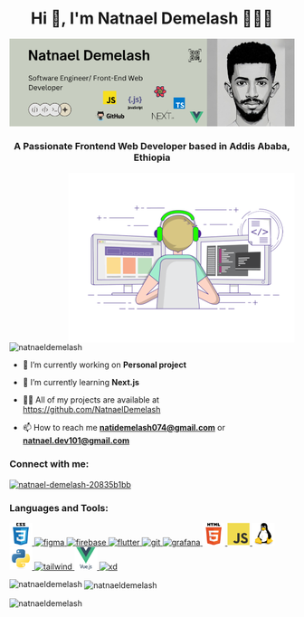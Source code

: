 
<h1 align="center">Hi 👋, I'm Natnael Demelash 🧑🏽‍💻</h1>

<img src="./Natnael Demelash.png" alt="banner"/>


<h3 align="center">A Passionate Frontend Web Developer based in Addis Ababa, Ethiopia</h3>

<img align="right" src="https://raw.githubusercontent.com/devSouvik/devSouvik/master/gif3.gif" width="400">

<p align="left"> <img src="https://komarev.com/ghpvc/?username=natnaeldemelash&label=Profile%20views&color=0e75b6&style=flat" alt="natnaeldemelash" /> </p>

- 🔭 I’m currently working on **Personal project**

- 🌱 I’m currently learning **Next.js**

- 👨‍💻 All of my projects are available at https://github.com/NatnaelDemelash

- 📫 How to reach me **natidemelash074@gmail.com** or **natnael.dev101@gmail.com**

<h3 align="left">Connect with me:</h3>
<p align="left">
<a href="https://linkedin.com/in/natnael-demelash-20835b1bb" target="blank"><img align="center" src="https://raw.githubusercontent.com/rahuldkjain/github-profile-readme-generator/master/src/images/icons/Social/linked-in-alt.svg" alt="natnael-demelash-20835b1bb" height="30" width="40" /></a>
</p>

<h3 align="left">Languages and Tools:</h3>
<p align="left"> <a href="https://www.w3schools.com/css/" target="_blank" rel="noreferrer"> <img src="https://raw.githubusercontent.com/devicons/devicon/master/icons/css3/css3-original-wordmark.svg" alt="css3" width="40" height="40"/> </a> <a href="https://www.figma.com/" target="_blank" rel="noreferrer"> <img src="https://www.vectorlogo.zone/logos/figma/figma-icon.svg" alt="figma" width="40" height="40"/> </a> <a href="https://firebase.google.com/" target="_blank" rel="noreferrer"> <img src="https://www.vectorlogo.zone/logos/firebase/firebase-icon.svg" alt="firebase" width="40" height="40"/> </a> <a href="https://flutter.dev" target="_blank" rel="noreferrer"> <img src="https://www.vectorlogo.zone/logos/flutterio/flutterio-icon.svg" alt="flutter" width="40" height="40"/> </a> <a href="https://git-scm.com/" target="_blank" rel="noreferrer"> <img src="https://www.vectorlogo.zone/logos/git-scm/git-scm-icon.svg" alt="git" width="40" height="40"/> </a> <a href="https://grafana.com" target="_blank" rel="noreferrer"> <img src="https://www.vectorlogo.zone/logos/grafana/grafana-icon.svg" alt="grafana" width="40" height="40"/> </a> <a href="https://www.w3.org/html/" target="_blank" rel="noreferrer"> <img src="https://raw.githubusercontent.com/devicons/devicon/master/icons/html5/html5-original-wordmark.svg" alt="html5" width="40" height="40"/> </a> <a href="https://developer.mozilla.org/en-US/docs/Web/JavaScript" target="_blank" rel="noreferrer"> <img src="https://raw.githubusercontent.com/devicons/devicon/master/icons/javascript/javascript-original.svg" alt="javascript" width="40" height="40"/> </a> <a href="https://www.linux.org/" target="_blank" rel="noreferrer"> <img src="https://raw.githubusercontent.com/devicons/devicon/master/icons/linux/linux-original.svg" alt="linux" width="40" height="40"/> </a> <a href="https://www.python.org" target="_blank" rel="noreferrer"> <img src="https://raw.githubusercontent.com/devicons/devicon/master/icons/python/python-original.svg" alt="python" width="40" height="40"/> </a> <a href="https://tailwindcss.com/" target="_blank" rel="noreferrer"> <img src="https://www.vectorlogo.zone/logos/tailwindcss/tailwindcss-icon.svg" alt="tailwind" width="40" height="40"/> </a> <a href="https://vuejs.org/" target="_blank" rel="noreferrer"> <img src="https://raw.githubusercontent.com/devicons/devicon/master/icons/vuejs/vuejs-original-wordmark.svg" alt="vuejs" width="40" height="40"/> </a> <a href="https://www.adobe.com/products/xd.html" target="_blank" rel="noreferrer"> <img src="https://cdn.worldvectorlogo.com/logos/adobe-xd.svg" alt="xd" width="40" height="40"/> </a> </p>

<p><img align="left" src="https://github-readme-stats.vercel.app/api/top-langs?username=natnaeldemelash&show_icons=true&locale=en&layout=compact" alt="natnaeldemelash" /></p>

<p>&nbsp;<img align="center" src="https://github-readme-stats.vercel.app/api?username=natnaeldemelash&show_icons=true&locale=en" alt="natnaeldemelash" /></p>

<p><img align="center" src="https://github-readme-streak-stats.herokuapp.com/?user=natnaeldemelash&" alt="natnaeldemelash" /></p>
